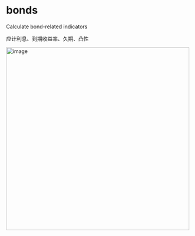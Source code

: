 # bonds
Calculate bond-related indicators

应计利息、到期收益率、久期、凸性

<img width="497" alt="image" src="https://user-images.githubusercontent.com/32818252/179554729-dd950c2b-ccb0-4239-97e2-61d86f75dee8.png">

